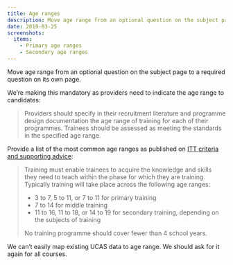 ```yaml
---
title: Age ranges
description: Move age range from an optional question on the subject page to a required question on its own page.
date: 2019-03-25
screenshots:
  items:
    - Primary age ranges
    - Secondary age ranges
---
```


Move age range from an optional question on the subject page to a required question on its own page.

We’re making this mandatory as providers need to indicate the age range to candidates:

> Providers should specify in their recruitment literature and programme design documentation the age range of training for each of their programmes. Trainees should be assessed as meeting the standards in the specified age range.

Provide a list of the most common age ranges as published on [ITT criteria and supporting advice](https://www.gov.uk/government/publications/initial-teacher-training-criteria/initial-teacher-training-itt-criteria-and-supporting-advice#c22-age-ranges):

> Training must enable trainees to acquire the knowledge and skills they need to teach within the phase for which they are training. Typically training will take place across the following age ranges:
>
> * 3 to 7, 5 to 11, or 7 to 11 for primary training
> * 7 to 14 for middle training
> * 11 to 16, 11 to 18, or 14 to 19 for secondary training, depending on the subjects of training
>
> No training programme should cover fewer than 4 school years.

We can’t easily map existing UCAS data to age range. We should ask for it again for all courses.
